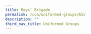 ```yaml
---
title: Boys' Brigade
permalink: /cca/uniformed-groups/bb/
description: ""
third_nav_title: Uniformed Groups
---
```

